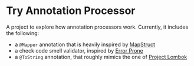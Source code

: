 # Try Annotation Processor

A project to explore how annotation processors work.
Currently, it includes the following:
- a `@Mapper` annotation that is heavily inspired by [MapStruct](https://mapstruct.org)
- a check code smell validator, inspired by [Error Prone](https://errorprone.info) 
- a `@ToString` annotation, that roughly mimics the one of [Project Lombok](https://projectlombok.org/)
